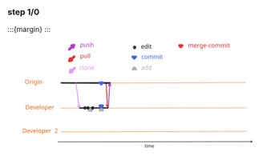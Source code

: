 ### step 1/0

<!-- pages-include -->
:::{margin}
:::
![cycle one cycle](figures/cycle_first_cycle.svg)
